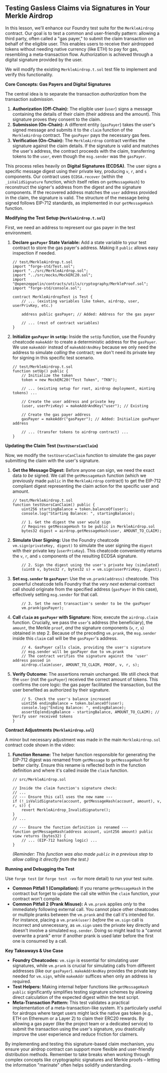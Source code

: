 ## Testing Gasless Claims via Signatures in Your Merkle Airdrop

In this lesson, we'll enhance our Foundry test suite for the `MerkleAirdrop` contract. Our goal is to test a common and user-friendly pattern: allowing a third party, often called a "gas payer," to submit the claim transaction on behalf of the eligible user. This enables users to receive their airdropped tokens without needing native currency (like ETH) to pay for gas, resembling a meta-transaction flow. Authorization is achieved through a digital signature provided by the user.

We will modify the existing `MerkleAirdrop.t.sol` test file to implement and verify this functionality.

**Core Concepts: Gas Payers and Digital Signatures**

The central idea is to separate the transaction *authorization* from the transaction *submission*.

1.  **Authorization (Off-Chain):** The eligible user (`user`) signs a message containing the details of their claim (their address and the amount). This signature proves they consent to the claim.
2.  **Submission (On-Chain):** A different entity (`gasPayer`) takes the user's signed message and submits it to the `claim` function of the `MerkleAirdrop` contract. The `gasPayer` pays the necessary gas fees.
3.  **Verification (On-Chain):** The `MerkleAirdrop` contract verifies the signature against the claim details. If the signature is valid and matches the user's address, the contract proceeds with the claim, transferring tokens to the `user`, even though the `msg.sender` was the `gasPayer`.

This process relies heavily on **Digital Signatures (ECDSA)**. The user signs a specific message digest using their private key, producing `v`, `r`, and `s` components. Our contract uses `ECDSA.recover` (within the `_isValidSignature` function, which itself relies on `getMessageHash`) to reconstruct the signer's address from the digest and the signature components. If the recovered address matches the `user` address provided in the claim, the signature is valid. The structure of the message being signed follows EIP-712 standards, as implemented in our `getMessageHash` function.

**Modifying the Test Setup (`MerkleAirdrop.t.sol`)**

First, we need an address to represent our gas payer in the test environment.

1.  **Declare `gasPayer` State Variable:**
    Add a state variable to your test contract to store the gas payer's address. Making it `public` allows easy inspection if needed.

    ```solidity
    // test/MerkleAirdrop.t.sol
    import "forge-std/Test.sol";
    import "../src/MerkleAirdrop.sol";
    import "../src/mocks/MockERC20.sol";
    import "@openzeppelin/contracts/utils/cryptography/MerkleProof.sol";
    import "forge-std/console.sol";

    contract MerkleAirdropTest is Test {
        // ... (existing variables like token, airdrop, user, userPrivKey, etc.)

        address public gasPayer; // Added: Address for the gas payer

        // ... (rest of contract variables)
    }
    ```

2.  **Initialize `gasPayer` in `setUp`:**
    Inside the `setUp` function, use the Foundry cheatcode `makeAddr` to create a deterministic address for the `gasPayer`. We use `makeAddr` instead of `makeAddrAndKey` because we only need the address to simulate *calling* the contract; we don't need its private key for signing in this specific test scenario.

    ```solidity
    // test/MerkleAirdrop.t.sol
    function setUp() public {
        // Initialize the token
        token = new MockERC20("Test Token", "TKN");

        // ... (existing setup for root, airdrop deployment, minting tokens) ...

        // Create the user address and private key
        (user, userPrivKey) = makeAddrAndKey("user"); // Existing

        // Create the gas payer address
        gasPayer = makeAddr("gasPayer"); // Added: Initialize gasPayer address

        // ... (transfer tokens to airdrop contract) ...
    }
    ```

**Updating the Claim Test (`testUsersCanClaim`)**

Now, we modify the `testUsersCanClaim` function to simulate the gas payer submitting the claim with the user's signature.

1.  **Get the Message Digest:** Before anyone can sign, we need the exact data *to be* signed. We call the `getMessageHash` function (which we previously made `public` in the `MerkleAirdrop` contract) to get the EIP-712 compliant digest representing the claim action for the specific user and amount.

    ```solidity
    // test/MerkleAirdrop.t.sol
    function testUsersCanClaim() public {
        uint256 startingBalance = token.balanceOf(user);
        console.log("Starting Balance: ", startingBalance);

        // 1. Get the digest the user would sign
        // Requires getMessageHash to be public in MerkleAirdrop.sol
        bytes32 digest = airdrop.getMessageHash(user, AMOUNT_TO_CLAIM);
    ```

2.  **Simulate User Signing:** Use the Foundry cheatcode `vm.sign(privateKey, digest)` to simulate the user signing the `digest` with their private key (`userPrivKey`). This cheatcode conveniently returns the `v`, `r`, and `s` components of the resulting ECDSA signature.

    ```solidity
        // 2. Sign the digest using the user's private key (simulated)
        (uint8 v, bytes32 r, bytes32 s) = vm.sign(userPrivKey, digest);
    ```

3.  **Set `msg.sender` to `gasPayer`:** Use the `vm.prank(address)` cheatcode. This powerful cheatcode tells Foundry that the *very next* external contract call should originate from the specified address (`gasPayer` in this case), effectively setting `msg.sender` for that call.

    ```solidity
        // 3. Set the next transaction's sender to be the gasPayer
        vm.prank(gasPayer);
    ```

4.  **Call `claim` as `gasPayer` with Signature:** Now, execute the `airdrop.claim` function. Crucially, we pass the `user`'s address (the beneficiary), the `amount`, the Merkle `proof`, *and* the signature components (`v`, `r`, `s`) obtained in step 2. Because of the preceding `vm.prank`, the `msg.sender` inside this `claim` call will be the `gasPayer`'s address.

    ```solidity
        // 4. GasPayer calls claim, providing the user's signature
        // msg.sender will be gasPayer due to vm.prank
        // The contract verifies the signature against the 'user' address passed in
        airdrop.claim(user, AMOUNT_TO_CLAIM, PROOF, v, r, s);
    ```

5.  **Verify Outcome:** The assertions remain unchanged. We still check that the `user` (not the `gasPayer`) received the correct amount of tokens. This confirms the core logic: the gas payer facilitated the transaction, but the user benefited as authorized by their signature.

    ```solidity
        // 5. Check the user's balance increased
        uint256 endingBalance = token.balanceOf(user);
        console.log("Ending Balance: ", endingBalance);
        assertEq(endingBalance - startingBalance, AMOUNT_TO_CLAIM); // Verify user received tokens
    }
    ```

**Contract Adjustments (`MerkleAirdrop.sol`)**

A minor but necessary adjustment was made in the main `MerkleAirdrop.sol` contract code shown in the video:

1.  **Function Rename:** The helper function responsible for generating the EIP-712 digest was renamed from `getMessage` to `getMessageHash` for better clarity. Ensure this rename is reflected both in the function definition and where it's called inside the `claim` function.

    ```solidity
    // src/MerkleAirdrop.sol

    // Inside the claim function's signature check:
    // ...
    // --- Ensure this call uses the new name ---
    if (!_isValidSignature(account, getMessageHash(account, amount), v, r, s)) {
        revert MerkleAirdrop_InvalidSignature();
    }
    // ...

    // --- Ensure the function definition is renamed ---
    function getMessageHash(address account, uint256 amount) public view returns (bytes32) {
        // ... (EIP-712 hashing logic) ...
    }
    ```

    *(Reminder: This function was also made `public` in a previous step to allow calling it directly from the test.)*

**Running and Debugging the Test**

Use `forge test` (or `forge test -vv` for more detail) to run your test suite.

*   **Common Pitfall 1 (Compilation):** If you rename `getMessageHash` in the contract but forget to update the call site within the `claim` function, your contract won't compile.
*   **Common Pitfall 2 (Prank Misuse):** A `vm.prank` applies *only* to the immediately following external call. You cannot place other cheatcodes or multiple pranks between the `vm.prank` and the call it's intended for. For instance, placing a `vm.prank(user)` *before* the `vm.sign` call is incorrect and unnecessary, as `vm.sign` uses the private key directly and doesn't involve a simulated `msg.sender`. Doing so might lead to a "cannot overwrite a prank" error if another prank is used later before the first one is consumed by a call.

**Key Takeaways & Use Case**

*   **Foundry Cheatcodes:** `vm.sign` is essential for simulating user signatures, while `vm.prank` is crucial for simulating calls from different addresses (like our `gasPayer`). `makeAddrAndKey` provides the private key needed for `vm.sign`, while `makeAddr` suffices when only an address is required.
*   **Test Helpers:** Making internal helper functions like `getMessageHash` `public` significantly simplifies testing signature schemes by allowing direct calculation of the expected digest within the test script.
*   **Meta-Transaction Pattern:** This test validates a practical implementation of a meta-transaction-like system. It's particularly useful for airdrops where target users might lack the native gas token (e.g., ETH on Ethereum or a Layer 2) to claim their ERC20 rewards. By allowing a gas payer (like the project team or a dedicated service) to submit the transaction using the user's signature, you drastically improve the user experience and reduce friction for claimers.

By implementing and testing this signature-based claim mechanism, you ensure your airdrop contract can support more flexible and user-friendly distribution methods. Remember to take breaks when working through complex concepts like cryptographic signatures and Merkle proofs – letting the information "marinate" often helps solidify understanding.
